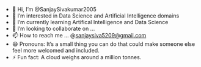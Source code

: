 - 👋 Hi, I’m @SanjaySivakumar2005
- 👀 I’m interested in Data Science and Artificial Intelligence domains
- 🌱 I’m currently learning Artifical Intelligence and Data Science  
- 💞️ I’m looking to collaborate on ...
- 📫 How to reach me ... @sanjaysiva5209@gmail.com
- 😄 Pronouns: It’s a small thing you can do that could make someone else feel more welcomed and included.
- ⚡ Fun fact: A cloud weighs around a million tonnes.

<!---
SanjaySivakumar2005/SanjaySivakumar2005 is a ✨ special ✨ repository because its `README.md` (this file) appears on your GitHub profile.
You can click the Preview link to take a look at your changes.
--->
